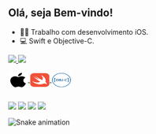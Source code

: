 ## Olá, seja Bem-vindo!

- 🧑‍💻 Trabalho com desenvolvimento iOS.
- 💻 Swift e Objective-C.

<div align="left">
  <a href="https://github.com/YanDevIOS">
  <img height="150" src="https://github-readme-stats.vercel.app/api?username=yandevios&show_icons=true&theme=tokyonight&include_all_commits=true&count_private=true"/>
  <img height="150" src="https://github-readme-stats.vercel.app/api/top-langs/?username=yandevios&layout=compact&langs_count=7&theme=tokyonight"/>
</div>
  
<div style="display: inline_block"><br>
  <img align="center" alt="Yan-Apple" height="30" width="40" src="https://raw.githubusercontent.com/devicons/devicon/master/icons/apple/apple-original.svg">
  <img align="center" alt="Yan-Swift" height="30" width="40" src="https://raw.githubusercontent.com/devicons/devicon/master/icons/swift/swift-original.svg">
  <img align="center" alt="Yan-Objective-C" height="30" width="40" src="https://raw.githubusercontent.com/devicons/devicon/master/icons/objectivec/objectivec-plain.svg">
  
</div>
  
  ##
 
<div> 
    <a href="https://www.linkedin.com/in/yanalejandrogonzales/" target="_blank"><img src="https://img.shields.io/badge/-LinkedIn-%230077B5?style=for-the-badge&logo=linkedin&logoColor=white" target="_blank"></a> 
    <a href="https://bit.ly/iOSDeveloperJr" target="_blank"><img src="https://img.shields.io/badge/WhatsApp-25D366?style=for-the-badge&logo=whatsapp&logoColor=white" target="_blank"></a>
    <a href = "mailto:alphaprogrammer@icloud.com"><img src="https://img.shields.io/badge/-Gmail-%23333?style=for-the-badge&logo=gmail&logoColor=white" target="_blank"></a>
    <a href="https://www.instagram.com/alphadev_/" target="_blank"><img src="https://img.shields.io/badge/-Instagram-%23E4405F?style=for-the-badge&logo=instagram&logoColor=white" target="_blank"></a>
  
  ![Snake animation](https://github.com/yandevios/yandevios/blob/output/github-contribution-grid-snake.svg)
  
</div>
